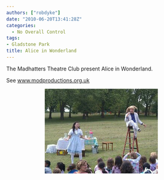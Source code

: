 ```yaml
---
authors: ["robdyke"]
date: "2010-06-20T13:41:28Z"
categories:
  - No Overall Control
tags:
- Gladstone Park
title: Alice in Wonderland
---
```

The Madhatters Theatre Club present Alice in Wonderland.

See www.modproductions.org.uk
  
<a alt="image" href="/pubfiles/2010/06/wpid-2010-06-20-14.37.151.jpg"><img style="display:block;margin-right:auto;margin-left:auto;" alt="image" src="/pubfiles/2010/06/wpid-2010-06-20-14.37.15.jpg" /></a>